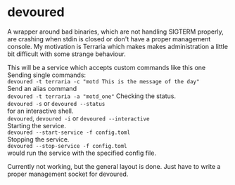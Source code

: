 # devoured
A wrapper around bad binaries, which are not handling SIGTERM properly, are crashing when stdin is closed or don't have a proper management console. My motivation is Terraria which makes makes administration a little bit difficult with some strange behaviour.  

This will be a service which accepts custom commands like this one  
Sending single commands:  
`devoured -t terraria -c "motd This is the message of the day"`  
Send an alias command  
`devoured -t terraria -a "motd_one"`
Checking the status.  
`devoured -s` or `devoured --status`  
for an interactive shell.  
`devoured`, `devoured -i` or `devoured --interactive`  
Starting the service.  
`devoured --start-service -f config.toml`  
Stopping the service.  
`devoured --stop-service -f config.toml`  
would run the service with the specified config file.  

Currently not working, but the general layout is done. Just have to write a proper management socket for devoured.  
